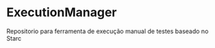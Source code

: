 ExecutionManager
================

Repositorio para ferramenta de execução manual de testes baseado no Starc